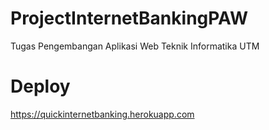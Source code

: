 # ProjectInternetBankingPAW
Tugas Pengembangan Aplikasi Web Teknik Informatika UTM
# Deploy
https://quickinternetbanking.herokuapp.com
